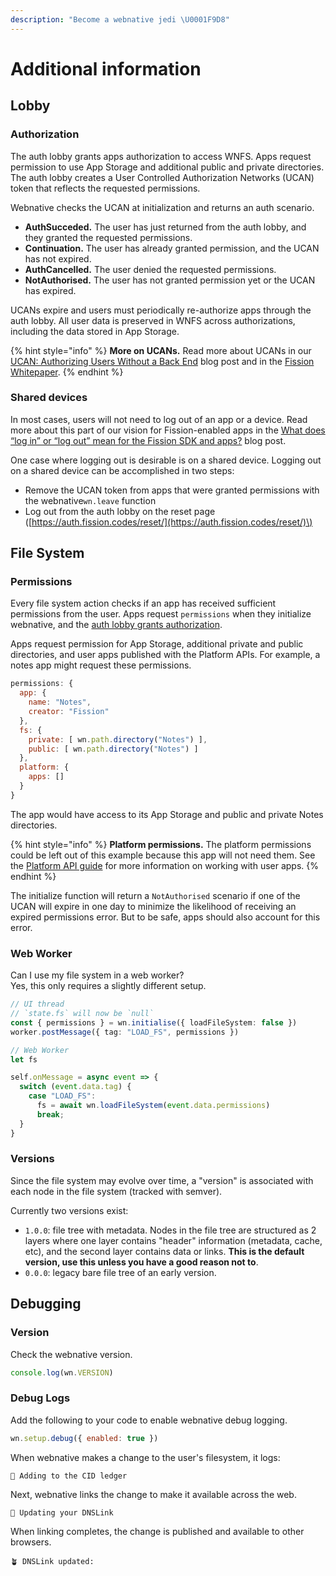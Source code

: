 ```yaml
---
description: "Become a webnative jedi \U0001F9D8"
---
```


# Additional information

## Lobby

### Authorization

The auth lobby grants apps authorization to access WNFS. Apps request permission to use App Storage and additional public and private directories. The auth lobby creates a User Controlled Authorization Networks \(UCAN\) token that reflects the requested permissions.

Webnative checks the UCAN at initialization and returns an auth scenario.

* **AuthSucceded.** The user has just returned from the auth lobby, and they granted the requested permissions.
* **Continuation.** The user has already granted permission, and the UCAN has not expired.
* **AuthCancelled.** The user denied the requested permissions.
* **NotAuthorised.** The user has not granted permission yet or the UCAN has expired. 

UCANs expire and users must periodically re-authorize apps through the auth lobby. All user data is preserved in WNFS across authorizations, including the data stored in App Storage.

{% hint style="info" %}
**More on UCANs.** Read more about UCANs in our [UCAN: Authorizing Users Without a Back End](https://blog.fission.codes/auth-without-backend/) blog post and in the [Fission Whitepaper](https://whitepaper.fission.codes/access-control/ucan/ucan-tokens).
{% endhint %}

### Shared devices

In most cases, users will not need to log out of an app or a device. Read more about this part of our vision for Fission-enabled apps in the [What does “log in” or “log out” mean for the Fission SDK and apps?](https://talk.fission.codes/t/what-does-log-in-or-log-out-mean-for-the-fission-sdk-and-apps/919) blog post.

One case where logging out is desirable is on a shared device. Logging out on a shared device can be accomplished in two steps:

* Remove the UCAN token from apps that were granted permissions with the webnative`wn.leave` function
* Log out from the auth lobby on the reset page \([https://auth.fission.codes/reset/](https://auth.fission.codes/reset/)\)

## File System

### Permissions

Every file system action checks if an app has received sufficient permissions from the user. Apps request `permissions` when they initialize webnative, and the [auth lobby grants authorization](additional-info.md#authorization).

Apps request permission for App Storage, additional private and public directories, and user apps published with the Platform APIs. For example, a notes app might request these permissions.

```javascript
permissions: {
  app: {
    name: "Notes",
    creator: "Fission"
  },
  fs: {
    private: [ wn.path.directory("Notes") ],
    public: [ wn.path.directory("Notes") ]
  },
  platform: {
    apps: []
  }
}
```

The app would have access to its App Storage and public and private Notes directories. 

{% hint style="info" %}
**Platform permissions.** The platform permissions could be left out of this example because this app will not need them. See the [Platform API guide](platform.md#permissions) for more information on working with user apps.
{% endhint %}

The initialize function will return a `NotAuthorised` scenario if one of the UCAN will expire in one day to minimize the likelihood of receiving an expired permissions error. But to be safe, apps should also account for this error.

### Web Worker

Can I use my file system in a web worker?  
Yes, this only requires a slightly different setup.

```typescript
// UI thread
// `state.fs` will now be `null`
const { permissions } = wn.initialise({ loadFileSystem: false })
worker.postMessage({ tag: "LOAD_FS", permissions })

// Web Worker
let fs

self.onMessage = async event => {
  switch (event.data.tag) {
    case "LOAD_FS":
      fs = await wn.loadFileSystem(event.data.permissions)
      break;
  }
}
```

### Versions

Since the file system may evolve over time, a "version" is associated with each node in the file system \(tracked with semver\).

Currently two versions exist:

* `1.0.0`: file tree with metadata. Nodes in the file tree are structured as 2 layers where one layer contains "header" information \(metadata, cache, etc\), and the second layer contains data or links. **This is the default version, use this unless you have a good reason not to**.
* `0.0.0`: legacy bare file tree of an early version.

## Debugging

### Version

Check the webnative version.

```javascript
console.log(wn.VERSION)
```

### Debug Logs

Add the following to your code to enable webnative debug logging.

```javascript
wn.setup.debug({ enabled: true })
```

When webnative makes a change to the user's filesystem, it logs:

```text
📓 Adding to the CID ledger
```

Next, webnative links the change to make it available across the web.

```text
🌊 Updating your DNSLink
```

When linking completes, the change is published and available to other browsers.

```text
🪴 DNSLink updated:
```

